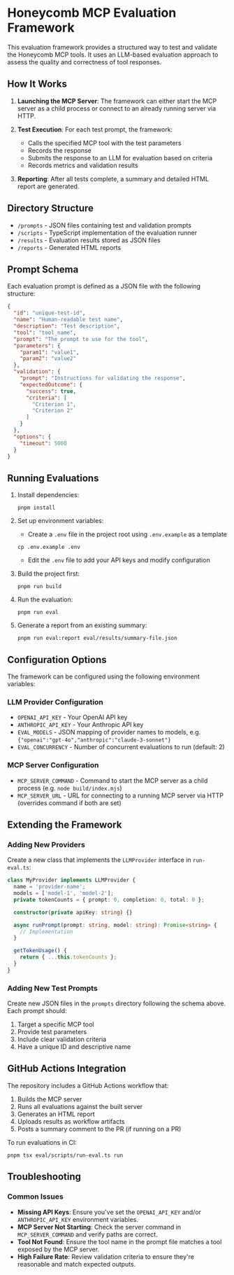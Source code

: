 # Honeycomb MCP Evaluation Framework

This evaluation framework provides a structured way to test and validate the Honeycomb MCP tools. It uses an LLM-based evaluation approach to assess the quality and correctness of tool responses.

## How It Works

1. **Launching the MCP Server**: The framework can either start the MCP server as a child process or connect to an already running server via HTTP.

2. **Test Execution**: For each test prompt, the framework:
   - Calls the specified MCP tool with the test parameters
   - Records the response
   - Submits the response to an LLM for evaluation based on criteria
   - Records metrics and validation results

3. **Reporting**: After all tests complete, a summary and detailed HTML report are generated.

## Directory Structure

- `/prompts` - JSON files containing test and validation prompts
- `/scripts` - TypeScript implementation of the evaluation runner
- `/results` - Evaluation results stored as JSON files
- `/reports` - Generated HTML reports

## Prompt Schema

Each evaluation prompt is defined as a JSON file with the following structure:

```json
{
  "id": "unique-test-id",
  "name": "Human-readable test name",
  "description": "Test description",
  "tool": "tool_name",
  "prompt": "The prompt to use for the tool",
  "parameters": {
    "param1": "value1",
    "param2": "value2"
  },
  "validation": {
    "prompt": "Instructions for validating the response",
    "expectedOutcome": {
      "success": true,
      "criteria": [
        "Criterion 1",
        "Criterion 2"
      ]
    }
  },
  "options": {
    "timeout": 5000
  }
}
```

## Running Evaluations

1. Install dependencies:
   ```
   pnpm install
   ```

2. Set up environment variables:
   - Create a `.env` file in the project root using `.env.example` as a template
   ```
   cp .env.example .env
   ```
   - Edit the `.env` file to add your API keys and modify configuration

3. Build the project first:
   ```
   pnpm run build
   ```

4. Run the evaluation:
   ```
   pnpm run eval
   ```

5. Generate a report from an existing summary:
   ```
   pnpm run eval:report eval/results/summary-file.json
   ```

## Configuration Options

The framework can be configured using the following environment variables:

### LLM Provider Configuration
- `OPENAI_API_KEY` - Your OpenAI API key
- `ANTHROPIC_API_KEY` - Your Anthropic API key
- `EVAL_MODELS` - JSON mapping of provider names to models, e.g. `{"openai":"gpt-4o","anthropic":"claude-3-sonnet"}`
- `EVAL_CONCURRENCY` - Number of concurrent evaluations to run (default: 2)

### MCP Server Configuration
- `MCP_SERVER_COMMAND` - Command to start the MCP server as a child process (e.g. `node build/index.mjs`)
- `MCP_SERVER_URL` - URL for connecting to a running MCP server via HTTP (overrides command if both are set)

## Extending the Framework

### Adding New Providers

Create a new class that implements the `LLMProvider` interface in `run-eval.ts`:

```typescript
class MyProvider implements LLMProvider {
  name = 'provider-name';
  models = ['model-1', 'model-2'];
  private tokenCounts = { prompt: 0, completion: 0, total: 0 };

  constructor(private apiKey: string) {}

  async runPrompt(prompt: string, model: string): Promise<string> {
    // Implementation
  }

  getTokenUsage() {
    return { ...this.tokenCounts };
  }
}
```

### Adding New Test Prompts

Create new JSON files in the `prompts` directory following the schema above. Each prompt should:

1. Target a specific MCP tool
2. Provide test parameters
3. Include clear validation criteria
4. Have a unique ID and descriptive name

## GitHub Actions Integration

The repository includes a GitHub Actions workflow that:

1. Builds the MCP server
2. Runs all evaluations against the built server
3. Generates an HTML report
4. Uploads results as workflow artifacts
5. Posts a summary comment to the PR (if running on a PR)

To run evaluations in CI:
```
pnpm tsx eval/scripts/run-eval.ts run
```

## Troubleshooting

### Common Issues

- **Missing API Keys**: Ensure you've set the `OPENAI_API_KEY` and/or `ANTHROPIC_API_KEY` environment variables.
- **MCP Server Not Starting**: Check the server command in `MCP_SERVER_COMMAND` and verify paths are correct.
- **Tool Not Found**: Ensure the tool name in the prompt file matches a tool exposed by the MCP server.
- **High Failure Rate**: Review validation criteria to ensure they're reasonable and match expected outputs.